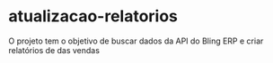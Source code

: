 # atualizacao-relatorios
O projeto tem o objetivo de buscar dados da API do Bling ERP e criar relatórios de das vendas
